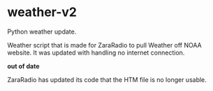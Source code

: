 # weather-v2
 Python weather update. 

 Weather script that is made for ZaraRadio to pull 
Weather off NOAA website. It was updated with handling 
no internet connection. 

**out of date**

ZaraRadio has updated its code that the HTM file is no longer usable. 
  
